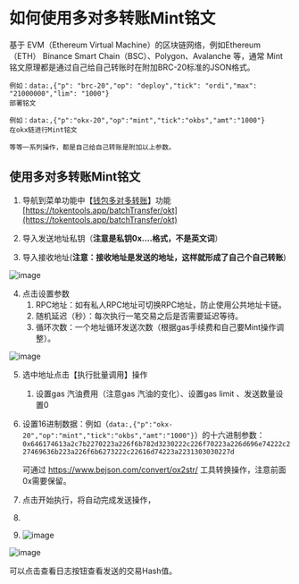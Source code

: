 # 如何使用多对多转账Mint铭文

基于 EVM（Ethereum Virtual Machine）的区块链网络，例如Ethereum（ETH） Binance Smart Chain（BSC）、Polygon、Avalanche 等，通常 Mint 铭文原理都是通过自己给自己转账时在附加BRC-20标准的JSON格式。

```
例如：data:,{"p": "brc-20","op": "deploy","tick": "ordi","max": "21000000","lim": "1000"}
部署铭文

例如：data:,{"p":"okx-20","op":"mint","tick":"okbs","amt":"1000"}
在okx链进行Mint铭文

等等一系列操作，都是自己给自己转账是附加以上参数。
```



## 使用多对多转账Mint铭文



1. 导航到菜单功能中【[钱包多对多转账](https://tokentools.app/batchTransfer/okt)】功能 [https://tokentools.app/batchTransfer/okt](https://tokentools.app/batchTransfer/okt)

2. 导入发送地址私钥（**注意是私钥0x....格式，不是英文词**）
3. 导入接收地址(**注意：接收地址是发送的地址，这样就形成了自己个自己转账**)

![image](../.gitbook/assets/common-problem/image-20231119134908370.png)

4. 点击设置参数
   1. RPC地址：如有私人RPC地址可切换RPC地址，防止使用公共地址卡链。
   2. 随机延迟（秒）：每次执行一笔交易之后是否需要延迟等待。
   3. 循环次数：一个地址循环发送次数（根据gas手续费和自己要Mint操作调整）。

![image](../.gitbook/assets/common-problem/image-20231119135208991.png)

5. 选中地址点击【执行批量调用】操作

   1. 设置gas 汽油费用（注意gas 汽油的变化）、设置gas limit 、发送数量设置0

6. 设置16进制数据：例如（`data:,{"p":"okx-20","op":"mint","tick":"okbs","amt":"1000"}`）的十六进制参数：`0x646174613a2c7b2270223a226f6b782d3230222c226f70223a226d696e74222c227469636b223a226f6b6273222c22616d74223a2231303030227d`

   可通过 https://www.bejson.com/convert/ox2str/ 工具转换操作，注意前面0x需要保留。

7. 点击开始执行，将自动完成发送操作，
8. 
9. ![image](../.gitbook/assets/common-problem/image-20231119140059462.png)



![image](../.gitbook/assets/common-problem/image-20231119140240915.png)

 可以点击查看日志按钮查看发送的交易Hash值。

